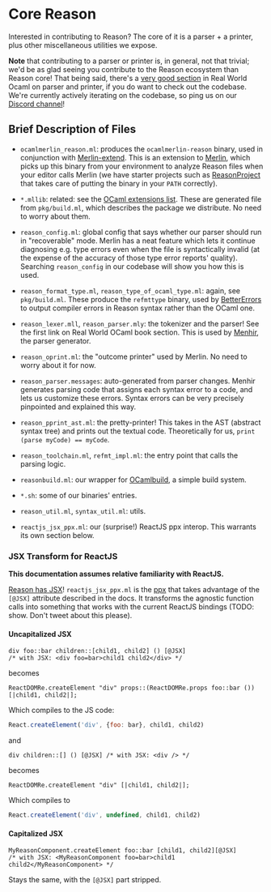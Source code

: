 # Core Reason

Interested in contributing to Reason? The core of it is a parser + a printer, plus other miscellaneous utilities we expose.

**Note** that contributing to a parser or printer is, in general, not that trivial; we'd be as glad seeing you contribute to the Reason ecosystem than Reason core! That being said, there's a [very good section](https://realworldocaml.org/v1/en/html/parsing-with-ocamllex-and-menhir.html) in Real World Ocaml on parser and printer, if you do want to check out the codebase. We're currently actively iterating on the codebase, so ping us on our [Discord channel](discord.gg/reasonml)!

## Brief Description of Files

- `ocamlmerlin_reason.ml`: produces the `ocamlmerlin-reason` binary, used in conjunction with [Merlin-extend](https://github.com/let-def/merlin-extend). This is an extension to [Merlin](https://github.com/ocaml/merlin), which picks up this binary from your environment to analyze Reason files when your editor calls Merlin (we have starter projects such as [ReasonProject](https://reasonml.github.io/ReasonProject) that takes care of putting the binary in your `PATH` correctly).

- `*.mllib`: related: see the [OCaml extensions list](https://github.com/facebook/reason/wiki/OCaml-Ecosystem-Extensions-List). These are generated file from `pkg/build.ml`, which describes the package we distribute. No need to worry about them.

- `reason_config.ml`: global config that says whether our parser should run in "recoverable" mode. Merlin has a neat feature which lets it continue diagnosing e.g. type errors even when the file is syntactically invalid (at the expense of the accuracy of those type error reports' quality). Searching `reason_config` in our codebase will show you how this is used.

- `reason_format_type.ml`, `reason_type_of_ocaml_type.ml`: again, see `pkg/build.ml`. These produce the `refmttype` binary, used by [BetterErrors](refmttype) to output compiler errors in Reason syntax rather than the OCaml one.

- `reason_lexer.mll`, `reason_parser.mly`: the tokenizer and the parser! See the first link on Real World OCaml book section. This is used by [Menhir](http://gallium.inria.fr/~fpottier/menhir/), the parser generator.

- `reason_oprint.ml`: the "outcome printer" used by Merlin. No need to worry about it for now.

- `reason_parser.messages`: auto-generated from parser changes. Menhir generates parsing code that assigns each syntax error to a code, and lets us customize these errors. Syntax errors can be very precisely pinpointed and explained this way.

- `reason_pprint_ast.ml`: the pretty-printer! This takes in the AST (abstract syntax tree) and prints out the textual code. Theoretically for us, `print (parse myCode) == myCode`.

- `reason_toolchain.ml`, `refmt_impl.ml`: the entry point that calls the parsing logic.

- `reasonbuild.ml`: our wrapper for [OCamlbuild](https://ocaml.org/learn/tutorials/ocamlbuild/), a simple build system.

- `*.sh`: some of our binaries' entries.

- `reason_util.ml`, `syntax_util.ml`: utils.

- `reactjs_jsx_ppx.ml`: our (surprise!) ReactJS ppx interop. This warrants its own section below.

### JSX Transform for ReactJS

__This documentation assumes relative familiarity with ReactJS.__

[Reason has JSX](http://facebook.github.io/reason/#diving-deeper-jsx)! `reactjs_jsx_ppx.ml` is the [ppx](https://whitequark.org/blog/2014/04/16/a-guide-to-extension-points-in-ocaml/) that takes advantage of the `[@JSX]` attribute described in the docs. It transforms the agnostic function calls into something that works with the current ReactJS bindings (TODO: show. Don't tweet about this please).

#### Uncapitalized JSX

```reason
div foo::bar children::[child1, child2] () [@JSX]
/* with JSX: <div foo=bar>child1 child2</div> */
```
becomes
```reason
ReactDOMRe.createElement "div" props::(ReactDOMRe.props foo::bar ()) [|child1, child2|];
```
Which compiles to the JS code:
```js
React.createElement('div', {foo: bar}, child1, child2)
```
and
```reason
div children::[] () [@JSX] /* with JSX: <div /> */
```
becomes
```reason
ReactDOMRe.createElement "div" [|child1, child2|];
```
Which compiles to
```js
React.createElement('div', undefined, child1, child2)
```

#### Capitalized JSX

```reason
MyReasonComponent.createElement foo::bar [child1, child2][@JSX]
/* with JSX: <MyReasonComponent foo=bar>child1 child2</MyReasonComponent> */
```

Stays the same, with the `[@JSX]` part stripped.
